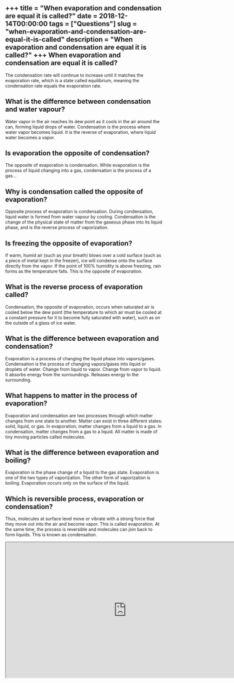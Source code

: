 +++
title = "When evaporation and condensation are equal it is called?"
date = 2018-12-14T00:00:00
tags = ["Questions"]
slug = "when-evaporation-and-condensation-are-equal-it-is-called"
description = "When evaporation and condensation are equal it is called?"
+++
When evaporation and condensation are equal it is called?
---------------------------------------------------------

The condensation rate will continue to increase until it matches the evaporation rate, which is a state called equilibrium, meaning the condensation rate equals the evaporation rate.

What is the difference between condensation and water vapour?
-------------------------------------------------------------

Water vapor in the air reaches its dew point as it cools in the air around the can, forming liquid drops of water. Condensation is the process where water vapor becomes liquid. It is the reverse of evaporation, where liquid water becomes a vapor.

Is evaporation the opposite of condensation?
--------------------------------------------

The opposite of evaporation is condensation. While evaporation is the process of liquid changing into a gas, condensation is the process of a gas…

Why is condensation called the opposite of evaporation?
-------------------------------------------------------

Opposite process of evaporation is condensation. During condensation, liquid water is formed from water vapour by cooling. Condensation is the change of the physical state of matter from the gaseous phase into its liquid phase, and is the reverse process of vaporization.

Is freezing the opposite of evaporation?
----------------------------------------

If warm, humid air (such as your breath) blows over a cold surface (such as a piece of metal kept in the freezer), ice will condense onto the surface directly from the vapor. If the point of 100% humidity is above freezing, rain forms as the temperature falls. This is the opposite of evaporation.

What is the reverse process of evaporation called?
--------------------------------------------------

Condensation, the opposite of evaporation, occurs when saturated air is cooled below the dew point (the temperature to which air must be cooled at a constant pressure for it to become fully saturated with water), such as on the outside of a glass of ice water.

What is the difference between evaporation and condensation?
------------------------------------------------------------

Evaporation is a process of changing the liquid phase into vapors/gases. Condensation is the process of changing vapors/gases into liquid or droplets of water. Change from liquid to vapor. Change from vapor to liquid. It absorbs energy from the surroundings. Releases energy to the surrounding.

What happens to matter in the process of evaporation?
-----------------------------------------------------

 Evaporation and condensation are two processes through which matter changes from one state to another. Matter can exist in three different states: solid, liquid, or gas. In evaporation, matter changes from a liquid to a gas. In condensation, matter changes from a gas to a liquid. All matter is made of tiny moving particles called molecules.

What is the difference between evaporation and boiling?
-------------------------------------------------------

Evaporation is the phase change of a liquid to the gas state. Evaporation is one of the two types of vaporization. The other form of vaporization is boiling. Evaporation occurs only on the surface of the liquid.

Which is reversible process, evaporation or condensation?
---------------------------------------------------------

Thus, molecules at surface level move or vibrate with a strong force that they move out into the air and become vapor. This is called evaporation. At the same time, the process is reversible and molecules can join back to form liquids. This is known as condensation.

<iframe allow="accelerometer; autoplay; clipboard-write; encrypted-media; gyroscope; picture-in-picture" allowfullscreen="" class="__youtube_prefs__  epyt-is-override  no-lazyload" data-no-lazy="1" data-origheight="433" data-origwidth="770" data-skipgform_ajax_framebjll="" height="433" id="_ytid_68781" loading="lazy" src="https://www.youtube.com/embed/e27UguK78C4?enablejsapi=1&autoplay=0&cc_load_policy=0&cc_lang_pref=&iv_load_policy=1&loop=0&modestbranding=0&rel=1&fs=1&playsinline=0&autohide=2&theme=dark&color=red&controls=1&" title="YouTube player" width="770"></iframe>